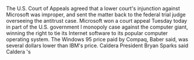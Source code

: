 The U.S. Court of Appeals agreed that a lower court's injunction against Microsoft was improper, and sent the matter back to the federal trial judge overseeing the antitrust case.
Microsoft won a court appeal Tuesday today in part of the U.S. government l monopoly case against the computer giant, winning the right to tie its Internet software to its popular computer operating system.
The Windows 95 price paid by Compaq, Baber said, was several dollars lower than IBM's price.
Caldera President Bryan Sparks said Caldera 's 